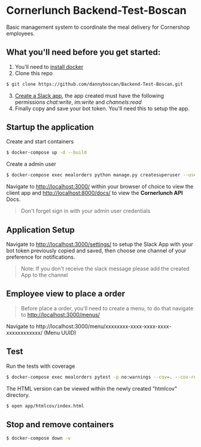 # Cornerlunch Backend-Test-Boscan
Basic management system to coordinate the meal delivery for Cornershop employees.

## What you'll need before you get started:
1. You'll need to [install docker](https://www.docker.com/get-started)
2. Clone this repo
````sh
$ git clone https://github.com/dannyboscan/Backend-Test-Boscan.git
````
3. [Create a Slack app](https://github.com/slackapi/python-slackclient/blob/main/tutorial/01-creating-the-slack-app.md), the app created must have the following permissions *chat:write*, *im:write* and *channels:read*
4. Finally copy and save your bot token. You'll need this to setup the app.

## Startup the application

Create and start containers
````sh
$ docker-compose up -d --build
````

Create a admin user
````sh
$ docker-compose exec mealorders python manage.py createsuperuser --username <username> --email <email>
````

Navigate to [http://localhost:3000/](http://localhost:3000/) within your browser of choice to view the client app
and [http://localhost:8000/docs/](http://localhost:8000/docs/) to view the **Cornerlunch API** Docs.


> Don't forget sign in with your admin user credentials


## Application Setup
Navigate to [http://localhost:3000/settings/](http://localhost:3000/settings/) to setup the Slack App with your bot token previously copied and saved, then choose one channel of your preference for notifications.

> Note: If you don't receive the slack message please add the created App to the channel


## Employee view to place a order
> Before place a order, you'll need to create a menu, to do that navigate to [http://localhost:3000/menus/](http://localhost:3000/menus/)

Navigate to http://localhost:3000/menu/xxxxxxxx-xxxx-xxxx-xxxx-xxxxxxxxxxxx/ (Menu UUID)

## Test 

Run the tests with coverage
````sh
$ docker-compose exec mealorders pytest -p no:warnings --cov=. --cov-report html
````

The HTML version can be viewed within the newly created "htmlcov" directory.
```sh
$ open app/htmlcov/index.html
```

## Stop and remove containers
```sh
$ docker-compose down -v
```
